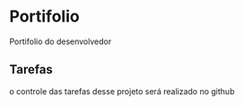# Portifolio
Portifolio do desenvolvedor 
## Tarefas
o controle das tarefas desse projeto será realizado no github
